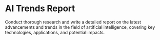 # AI Trends Report

Conduct thorough research and write a detailed report on the latest advancements and trends in the field of artificial intelligence, covering key technologies, applications, and potential impacts.